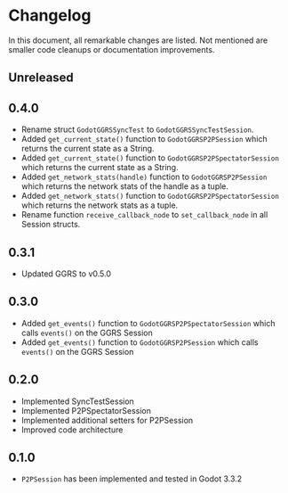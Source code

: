 # Changelog

In this document, all remarkable changes are listed. Not mentioned are smaller code cleanups or documentation improvements.

## Unreleased

## 0.4.0

- Rename struct `GodotGGRSSyncTest` to `GodotGGRSSyncTestSession`.
- Added `get_current_state()` function to `GodotGGRSP2PSession` which returns the current state as a String.
- Added `get_current_state()` function to `GodotGGRSP2PSpectatorSession` which returns the current state as a String.
- Added `get_network_stats(handle)` function to `GodotGGRSP2PSession` which returns the network stats of the handle as a tuple.
- Added `get_network_stats()` function to `GodotGGRSP2PSpectatorSession` which returns the network stats as a tuple.
- Rename function `receive_callback_node` to `set_callback_node` in all Session structs.

## 0.3.1

- Updated GGRS to v0.5.0

## 0.3.0

- Added `get_events()` function to `GodotGGRSP2PSpectatorSession` which calls `events()` on the GGRS Session
- Added `get_events()` function to `GodotGGRSP2PSession` which calls `events()` on the GGRS Session

## 0.2.0

- Implemented SyncTestSession
- Implemented P2PSpectatorSession
- Implemented additional setters for P2PSession
- Improved code architecture

## 0.1.0

- `P2PSession` has been implemented and tested in Godot 3.3.2
